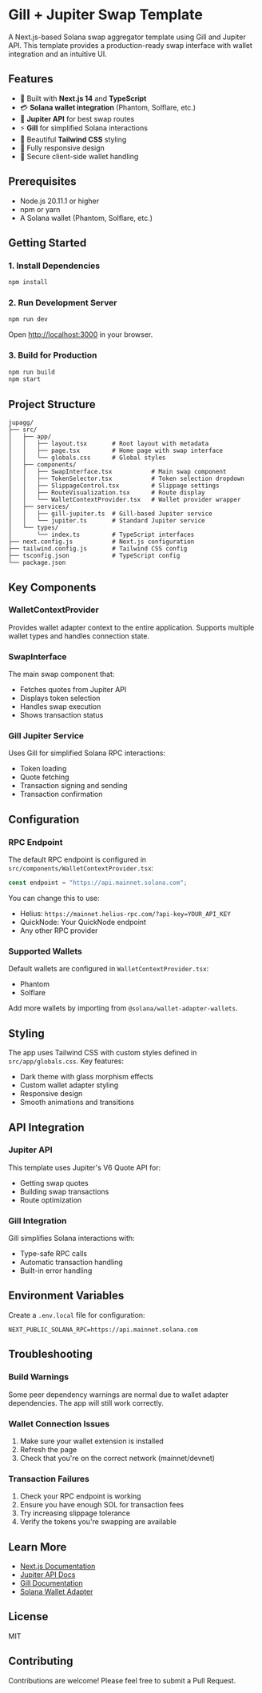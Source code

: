 # Gill + Jupiter Swap Template

A Next.js-based Solana swap aggregator template using Gill and Jupiter API. This template provides a production-ready swap interface with wallet integration and an intuitive UI.

## Features

- 🚀 Built with **Next.js 14** and **TypeScript**
- 💳 **Solana wallet integration** (Phantom, Solflare, etc.)
- 🔄 **Jupiter API** for best swap routes
- ⚡ **Gill** for simplified Solana interactions
- 🎨 Beautiful **Tailwind CSS** styling
- 📱 Fully responsive design
- 🔐 Secure client-side wallet handling

## Prerequisites

- Node.js 20.11.1 or higher
- npm or yarn
- A Solana wallet (Phantom, Solflare, etc.)

## Getting Started

### 1. Install Dependencies

```bash
npm install
```

### 2. Run Development Server

```bash
npm run dev
```

Open [http://localhost:3000](http://localhost:3000) in your browser.

### 3. Build for Production

```bash
npm run build
npm start
```

## Project Structure

```
jupagg/
├── src/
│   ├── app/
│   │   ├── layout.tsx       # Root layout with metadata
│   │   ├── page.tsx         # Home page with swap interface
│   │   └── globals.css      # Global styles
│   ├── components/
│   │   ├── SwapInterface.tsx           # Main swap component
│   │   ├── TokenSelector.tsx           # Token selection dropdown
│   │   ├── SlippageControl.tsx         # Slippage settings
│   │   ├── RouteVisualization.tsx      # Route display
│   │   └── WalletContextProvider.tsx   # Wallet provider wrapper
│   ├── services/
│   │   ├── gill-jupiter.ts  # Gill-based Jupiter service
│   │   └── jupiter.ts       # Standard Jupiter service
│   └── types/
│       └── index.ts         # TypeScript interfaces
├── next.config.js           # Next.js configuration
├── tailwind.config.js       # Tailwind CSS config
├── tsconfig.json            # TypeScript config
└── package.json
```

## Key Components

### WalletContextProvider

Provides wallet adapter context to the entire application. Supports multiple wallet types and handles connection state.

### SwapInterface

The main swap component that:

- Fetches quotes from Jupiter API
- Displays token selection
- Handles swap execution
- Shows transaction status

### Gill Jupiter Service

Uses Gill for simplified Solana RPC interactions:

- Token loading
- Quote fetching
- Transaction signing and sending
- Transaction confirmation

## Configuration

### RPC Endpoint

The default RPC endpoint is configured in `src/components/WalletContextProvider.tsx`:

```typescript
const endpoint = "https://api.mainnet.solana.com";
```

You can change this to use:

- Helius: `https://mainnet.helius-rpc.com/?api-key=YOUR_API_KEY`
- QuickNode: Your QuickNode endpoint
- Any other RPC provider

### Supported Wallets

Default wallets are configured in `WalletContextProvider.tsx`:

- Phantom
- Solflare

Add more wallets by importing from `@solana/wallet-adapter-wallets`.

## Styling

The app uses Tailwind CSS with custom styles defined in `src/app/globals.css`. Key features:

- Dark theme with glass morphism effects
- Custom wallet adapter styling
- Responsive design
- Smooth animations and transitions

## API Integration

### Jupiter API

This template uses Jupiter's V6 Quote API for:

- Getting swap quotes
- Building swap transactions
- Route optimization

### Gill Integration

Gill simplifies Solana interactions with:

- Type-safe RPC calls
- Automatic transaction handling
- Built-in error handling

## Environment Variables

Create a `.env.local` file for configuration:

```env
NEXT_PUBLIC_SOLANA_RPC=https://api.mainnet.solana.com
```

## Troubleshooting

### Build Warnings

Some peer dependency warnings are normal due to wallet adapter dependencies. The app will still work correctly.

### Wallet Connection Issues

1. Make sure your wallet extension is installed
2. Refresh the page
3. Check that you're on the correct network (mainnet/devnet)

### Transaction Failures

1. Check your RPC endpoint is working
2. Ensure you have enough SOL for transaction fees
3. Try increasing slippage tolerance
4. Verify the tokens you're swapping are available

## Learn More

- [Next.js Documentation](https://nextjs.org/docs)
- [Jupiter API Docs](https://station.jup.ag/docs/apis/swap-api)
- [Gill Documentation](https://github.com/solana-program/gill)
- [Solana Wallet Adapter](https://github.com/anza-xyz/wallet-adapter)

## License

MIT

## Contributing

Contributions are welcome! Please feel free to submit a Pull Request.
